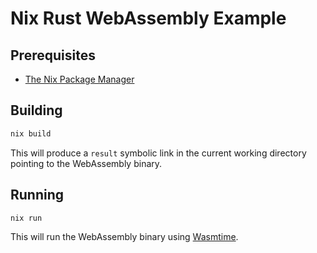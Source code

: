 # Nix Rust WebAssembly Example

## Prerequisites

- [The Nix Package Manager][nix]

## Building

```sh
nix build
```

This will produce a `result` symbolic link in the current working directory
pointing to the WebAssembly binary.

## Running

```sh
nix run
```

This will run the WebAssembly binary using [Wasmtime][wasmtime].

[nix]: https://nixos.org/
[wasmtime]: https://wasmtime.dev/
